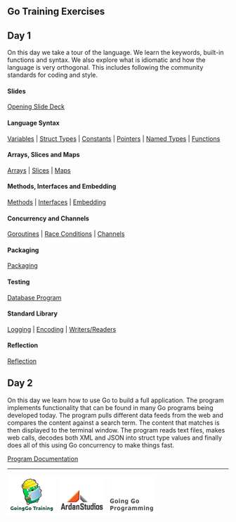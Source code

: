 ## Go Training Exercises

## Day 1

On this day we take a tour of the language. We learn the keywords, built-in functions and syntax. We also explore what is idiomatic and how the language is very orthogonal. This includes following the community standards for coding and style.

#### Slides

[Opening Slide Deck](day1/opening/slide1.md)

#### Language Syntax

[Variables](../01-language_syntax/01-variables/readme.md) | 
[Struct Types](../01-language_syntax/02-struct_types/readme.md) | 
[Constants](../01-language_syntax/03-constants/readme.md) | 
[Pointers](../01-language_syntax/04-pointers/readme.md) | 
[Named Types](../01-language_syntax/05-named_types/readme.md) | 
[Functions](../01-language_syntax/06-functions/readme.md)

#### Arrays, Slices and Maps
[Arrays](../02-array_slices_maps/01-arrays/readme.md) | 
[Slices](../02-array_slices_maps/02-slices/readme.md) | 
[Maps](../02-array_slices_maps/03-maps/readme.md)

#### Methods, Interfaces and Embedding
[Methods](../03-methods_interfaces_embedding/01-methods/readme.md) | 
[Interfaces](../03-methods_interfaces_embedding/02-interfaces/readme.md) | 
[Embedding](../03-methods_interfaces_embedding/03-embedding/readme.md)

#### Concurrency and Channels
[Goroutines](../04-concurrency_channels/01-goroutines/readme.md) | 
[Race Conditions](../04-concurrency_channels/02-race_conditions/readme.md) | 
[Channels](../04-concurrency_channels/03-channels/readme.md)

#### Packaging
[Packaging](../05-packaging/readme.md)

#### Testing
[Database Program](../06-testing/readme.md)

#### Standard Library
[Logging](../07-standard_library/01-logging/readme.md) | 
[Encoding](../07-standard_library/02-encoding/readme.md) | 
[Writers/Readers](../07-standard_library/03-writers_readers/readme.md)

#### Reflection
[Reflection](../08-reflection/readme.md)

## Day 2

On this day we learn how to use Go to build a full application. The program implements functionality that can be found in many Go programs being developed today. The program pulls different data feeds from the web and compares the content against a search term. The content that matches is then displayed to the terminal window. The program reads text files, makes web calls, decodes both XML and JSON into struct type values and finally does all of this using Go concurrency to make things fast.

[Program Documentation](../go_in_action/documentation/index.md)

___
[![GoingGo Training](images/ggt_logo.png)](http://www.goinggotraining.net)
[![Ardan Studios](images/ardan_logo.png)](http://www.ardanstudios.com)
[![GoingGo Blog](images/ggb_logo.png)](http://www.goinggo.net)